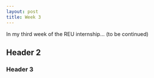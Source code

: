 ```yaml
---
layout: post
title: Week 3
---
```


In my third week of the REU internship... (to be continued)

## Header 2
### Header 3
